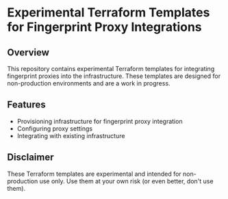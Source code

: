 # Experimental Terraform Templates for Fingerprint Proxy Integrations

## Overview
This repository contains experimental Terraform templates for integrating fingerprint proxies into the infrastructure. These templates are designed for non-production environments and are a work in progress.

## Features
- Provisioning infrastructure for fingerprint proxy integration
- Configuring proxy settings
- Integrating with existing infrastructure

## Disclaimer
These Terraform templates are experimental and intended for non-production use only. Use them at your own risk (or even better, don't use them).